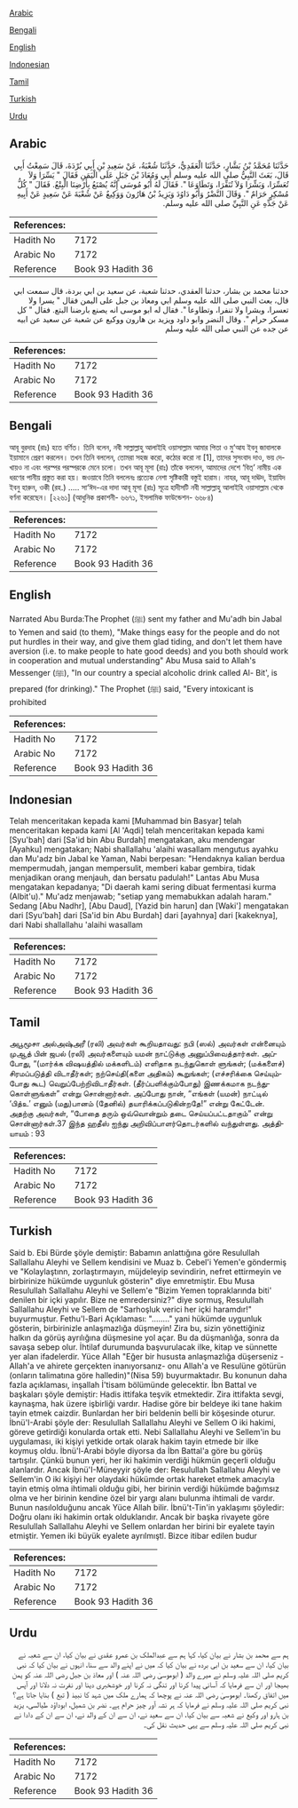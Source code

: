[Arabic](#arabic)

[Bengali](#bengali)

[English](#english)

[Indonesian](#indonesian)

[Tamil](#tamil)

[Turkish](#turkish)

[Urdu](#urdu)

## Arabic


<div dir="rtl" lang="ar" style={{fontSize:'larger',backgroundColor:'#f8f9fa',padding:20}}>
حَدَّثَنَا مُحَمَّدُ بْنُ بَشَّارٍ، حَدَّثَنَا الْعَقَدِيُّ، حَدَّثَنَا شُعْبَةُ، عَنْ سَعِيدِ بْنِ أَبِي بُرْدَةَ، قَالَ سَمِعْتُ أَبِي قَالَ، بَعَثَ النَّبِيُّ صلى الله عليه وسلم أَبِي وَمُعَاذَ بْنَ جَبَلٍ عَلَى الْيَمَنِ فَقَالَ ‏"‏ يَسِّرَا وَلاَ تُعَسِّرَا، وَبَشِّرَا وَلاَ تُنَفِّرَا، وَتَطَاوَعَا ‏"‏‏.‏ فَقَالَ لَهُ أَبُو مُوسَى إِنَّهُ يُصْنَعُ بِأَرْضِنَا الْبِتْعُ‏.‏ فَقَالَ ‏"‏ كُلُّ مُسْكِرٍ حَرَامٌ ‏"‏‏.‏ وَقَالَ النَّضْرُ وَأَبُو دَاوُدَ وَيَزِيدُ بْنُ هَارُونَ وَوَكِيعٌ عَنْ شُعْبَةَ عَنْ سَعِيدٍ عَنْ أَبِيهِ عَنْ جَدِّهِ عَنِ النَّبِيِّ صلى الله عليه وسلم‏.‏
</div>
<div style={{backgroundColor:'#f8f9fa',padding:20, marginBottom: 10}}><table> <thead> <tr> <th>References:</th> <th></th> </tr> </thead> <tbody><tr><td>Hadith No</td><td>7172</td></tr><tr><td>Arabic No</td><td>7172</td></tr><tr><td>Reference</td><td>Book 93 Hadith 36</td></tr></tbody></table></div>


<div dir="rtl" lang="ar" style={{fontSize:'larger',backgroundColor:'#f8f9fa',padding:20}}>
حدثنا محمد بن بشار، حدثنا العقدي، حدثنا شعبة، عن سعيد بن ابي بردة، قال سمعت ابي قال، بعث النبي صلى الله عليه وسلم ابي ومعاذ بن جبل على اليمن فقال " يسرا ولا تعسرا، وبشرا ولا تنفرا، وتطاوعا ". فقال له ابو موسى انه يصنع بارضنا البتع. فقال " كل مسكر حرام ". وقال النضر وابو داود ويزيد بن هارون ووكيع عن شعبة عن سعيد عن ابيه عن جده عن النبي صلى الله عليه وسلم
</div>
<div style={{backgroundColor:'#f8f9fa',padding:20, marginBottom: 10}}><table> <thead> <tr> <th>References:</th> <th></th> </tr> </thead> <tbody><tr><td>Hadith No</td><td>7172</td></tr><tr><td>Arabic No</td><td>7172</td></tr><tr><td>Reference</td><td>Book 93 Hadith 36</td></tr></tbody></table></div>

## Bengali


<div dir="ltr" lang="bn" style={{fontSize:'larger',backgroundColor:'#f8f9fa',padding:20}}>
আবূ বুরদাহ (রাঃ) হতে বর্ণিত। তিনি বলেন, নবী সাল্লাল্লাহু আলাইহি ওয়াসাল্লাম আমার পিতা ও মু‘আয ইবনু জাবালকে ইয়ামানে প্রেরণ করলেন। তখন তিনি বললেন, তোমরা সহজ করো, কঠোর করো না [1], তাদের সুসংবাদ দাও, ভয় দেখায়ও না এবং পরস্পর পরস্পরকে মেনে চলো। তখন আবূ মূসা (রাঃ) তাঁকে বললেন, আমাদের দেশে ‘বিত্’ নামীয় এক ধরণের পানীয় প্রস্তুত করা হয়। জওয়াবে তিনি বললেনঃ প্রত্যেক নেশা সৃষ্টিকারী বস্তুই হারাম। নাযর, আবূ দাঊদ, ইয়াযিদ ইবনু হারুন, ওকী (রহ.) ..... সা‘ঈদ-এর দাদা আবূ মূসা (রাঃ) সূত্রে হাদীসটি নবী সাল্লাল্লাহু আলাইহি ওয়াসাল্লাম থেকে বর্ণনা করেছেন। [২২৬১] (আধুনিক প্রকাশনী- ৬৬৭১, ইসলামিক ফাউন্ডেশন- ৬৬৮৪)
</div>
<div style={{backgroundColor:'#f8f9fa',padding:20, marginBottom: 10}}><table> <thead> <tr> <th>References:</th> <th></th> </tr> </thead> <tbody><tr><td>Hadith No</td><td>7172</td></tr><tr><td>Arabic No</td><td>7172</td></tr><tr><td>Reference</td><td>Book 93 Hadith 36</td></tr></tbody></table></div>

## English


<div dir="ltr" lang="en" style={{fontSize:'larger',backgroundColor:'#f8f9fa',padding:20}}>
Narrated Abu Burda:The Prophet (ﷺ) sent my father and Mu'adh bin Jabal to Yemen and said (to them), "Make things easy for the people and do not put hurdles in their way, and give them glad tiding, and don't let them have aversion (i.e. to make people to hate good deeds) and you both should work in cooperation and mutual understanding" Abu Musa said to Allah's Messenger (ﷺ), "In our country a special alcoholic drink called Al- Bit', is prepared (for drinking)." The Prophet (ﷺ) said, "Every intoxicant is prohibited
</div>
<div style={{backgroundColor:'#f8f9fa',padding:20, marginBottom: 10}}><table> <thead> <tr> <th>References:</th> <th></th> </tr> </thead> <tbody><tr><td>Hadith No</td><td>7172</td></tr><tr><td>Arabic No</td><td>7172</td></tr><tr><td>Reference</td><td>Book 93 Hadith 36</td></tr></tbody></table></div>

## Indonesian


<div dir="ltr" lang="id" style={{fontSize:'larger',backgroundColor:'#f8f9fa',padding:20}}>
Telah menceritakan kepada kami [Muhammad bin Basyar] telah menceritakan kepada kami [Al 'Aqdi] telah menceritakan kepada kami [Syu'bah] dari [Sa'id bin Abu Burdah] mengatakan, aku mendengar [Ayahku] mengatakan; Nabi shallallahu 'alaihi wasallam mengutus ayahku dan Mu'adz bin Jabal ke Yaman, Nabi berpesan: "Hendaknya kalian berdua mempermudah, jangan mempersulit, memberi kabar gembira, tidak menjadikan orang menjauh, dan bersatu padulah!" Lantas Abu Musa mengatakan kepadanya; "Di daerah kami sering dibuat fermentasi kurma (Albit'u)." Mu'adz menjawab; "setiap yang memabukkan adalah haram." Sedang [Abu Nadhr], [Abu Daud], [Yazid bin harun] dan [Waki'] mengatakan dari [Syu'bah] dari [Sa'id bin Abu Burdah] dari [ayahnya] dari [kakeknya], dari Nabi shallallahu 'alaihi wasallam
</div>
<div style={{backgroundColor:'#f8f9fa',padding:20, marginBottom: 10}}><table> <thead> <tr> <th>References:</th> <th></th> </tr> </thead> <tbody><tr><td>Hadith No</td><td>7172</td></tr><tr><td>Arabic No</td><td>7172</td></tr><tr><td>Reference</td><td>Book 93 Hadith 36</td></tr></tbody></table></div>

## Tamil


<div dir="ltr" lang="ta" style={{fontSize:'larger',backgroundColor:'#f8f9fa',padding:20}}>
அபூமூசா அல்அஷ்அரீ (ரலி) அவர்கள் கூறியதாவது: நபி (ஸல்) அவர்கள் என்னையும் முஆத் பின் ஜபல் (ரலி) அவர்களையும் யமன் நாட்டுக்கு அனுப்பிவைத்தார்கள். அப்போது, “(மார்க்க விஷயத்தில் மக்களிடம்) எளிதாக நடந்துகொள் ளுங்கள்; (மக்களைச்) சிரமப்படுத்தி விடாதீர்கள்; நற்செய்தி(களை அதிகம்) கூறுங்கள்; (எச்சரிக்கை செய்யும்போது கூட) வெறுப்பேற்றிவிடாதீர்கள். (தீர்ப்பளிக்கும்போது) இணக்கமாக நடந்துகொள்ளுங்கள்” என்று சொன்னார்கள். அப்போது நான், “எங்கள் (யமன்) நாட்டில் ‘பித்உ’ எனும் (மது)பானம் (தேனில்) தயாரிக்கப்படுகின்றதே!” என்று கேட்டேன். அதற்கு அவர்கள், “போதை தரும் ஒவ்வொன்றும் தடை செய்யப்பட்டதாகும்” என்று சொன்னார்கள்.37 இந்த ஹதீஸ் ஐந்து அறிவிப்பாளர்தொடர்களில் வந்துள்ளது. அத்தியாயம் : 93
</div>
<div style={{backgroundColor:'#f8f9fa',padding:20, marginBottom: 10}}><table> <thead> <tr> <th>References:</th> <th></th> </tr> </thead> <tbody><tr><td>Hadith No</td><td>7172</td></tr><tr><td>Arabic No</td><td>7172</td></tr><tr><td>Reference</td><td>Book 93 Hadith 36</td></tr></tbody></table></div>

## Turkish


<div dir="ltr" lang="tr" style={{fontSize:'larger',backgroundColor:'#f8f9fa',padding:20}}>
Said b. Ebi Bürde şöyle demiştir: Babamın anlattığına göre Resulullah Sallallahu Aleyhi ve Sellem kendisini ve Muaz b. Cebel'i Yemen'e göndermiş ve "Kolaylaştınn, zorlaştırmayın, müjdeleyip sevindirin, nefret ettirmeyin ve birbirinize hükümde uygunluk gösterin" diye emretmiştir. Ebu Musa Resulullah Sallallahu Aleyhi ve Sellem'e "Bizim Yemen topraklarında biti' denilen bir içki yapılır. Bize ne emredersiniz?" diye sormuş, Resulullah Sallallahu Aleyhi ve Sellem de "Sarhoşluk verici her içki haramdır!" buyurmuştur. Fethu'l-Bari Açıklaması: "........" yani hükümde uygunluk gösterin, birbirinizle anlaşmazlığa düşmeyin! Zira bu, sizin yönettiğiniz halkın da görüş ayrılığına düşmesine yol açar. Bu da düşmanlığa, sonra da savaşa sebep olur. İhtilaf durumunda başvurulacak ilke, kitap ve sünnette yer alan ifadelerdir. Yüce Allah "Eğer bir hususta anlaşmazlığa düşerseniz -Allah'a ve ahirete gerçekten inanıyorsanız- onu Allah'a ve Resulüne götürün (onların talimatına göre halledin)"(Nisa 59) buyurmaktadır. Bu konunun daha fazla açıklaması, inşallah İ'tisam bölümünde gelecektir. İbn Battal ve başkaları şöyle demiştir: Hadis ittifaka teşvik etmektedir. Zira ittifakta sevgi, kaynaşma, hak üzere işbirliği vardır. Hadise göre bir beldeye iki tane hakim tayin etmek caizdir. Bunlardan her biri beldenin belli bir köşesinde oturur. İbnü'I-Arabi şöyle der: Resulullah Sallallahu Aleyhi ve Sellem O iki hakimi, göreve getirdiği konularda ortak etti. Nebi Sallallahu Aleyhi ve Sellem'in bu uygulaması, iki kişiyi yetkide ortak olarak hakim tayin etmede bir ilke koymuş oldu. İbnü'l-Arabi böyle diyorsa da İbn Battal'a göre bu görüş tartışılır. Çünkü bunun yeri, her iki hakimin verdiği hükmün geçerli olduğu alanlardır. Ancak İbnü'I-Müneyyir şöyle der: Resulullah Sallallahu Aleyhi ve Sellem'in O iki kişiyi her olaydaki hükümde ortak hareket etmek amacıyla tayin etmiş olma ihtimali olduğu gibi, her birinin verdiği hükümde bağımsız olma ve her birinin kendine özel bir yargı alanı bulunma ihtimali de vardır. Bunun nasılolduğunu ancak Yüce Allah bilir. İbnü't-Tin'in yaklaşımı şöyledir: Doğru olanı iki hakimin ortak olduklarıdır. Ancak bir başka rivayete göre Resulullah Sallallahu Aleyhi ve Sellem onlardan her birini bir eyalete tayin etmiştir. Yemen iki büyük eyalete ayrılmıştl. Bizce itibar edilen budur
</div>
<div style={{backgroundColor:'#f8f9fa',padding:20, marginBottom: 10}}><table> <thead> <tr> <th>References:</th> <th></th> </tr> </thead> <tbody><tr><td>Hadith No</td><td>7172</td></tr><tr><td>Arabic No</td><td>7172</td></tr><tr><td>Reference</td><td>Book 93 Hadith 36</td></tr></tbody></table></div>

## Urdu


<div dir="rtl" lang="ur" style={{fontSize:'larger',backgroundColor:'#f8f9fa',padding:20}}>
ہم سے محمد بن بشار نے بیان کیا، کہا ہم سے عبدالملک بن عمرو عقدی نے بیان کیا، ان سے شعبہ نے بیان کیا، ان سے سعید بن ابی بردہ نے بیان کیا کہ میں نے اپنے والد سے سنا، انہوں نے بیان کیا کہ نبی کریم صلی اللہ علیہ وسلم نے میرے والد ( ابوموسیٰ رضی اللہ عنہ ) اور معاذ بن جبل رضی اللہ عنہ کو یمن بھیجا اور ان سے فرمایا کہ آسانی پیدا کرنا اور تنگی نہ کرنا اور خوشخبری دینا اور نفرت نہ دلانا اور آپس میں اتفاق رکھنا۔ ابوموسیٰ رضی اللہ عنہ نے پوچھا کہ ہمارے ملک میں شہد کا نبیذ ( تبع ) بنایا جاتا ہے؟ نبی کریم صلی اللہ علیہ وسلم نے فرمایا کہ ہر نشہ آور چیز حرام ہے۔ نضر بن شمیل، ابوداؤد طیالسی، یزید بن ہارو اور وکیع نے شعبہ سے بیان کیا، ان سے سعید نے، ان سے ان کے والد نے، ان سے ان کے دادا نے نبی کریم صلی اللہ علیہ وسلم سے یہی حدیث نقل کی۔
</div>
<div style={{backgroundColor:'#f8f9fa',padding:20, marginBottom: 10}}><table> <thead> <tr> <th>References:</th> <th></th> </tr> </thead> <tbody><tr><td>Hadith No</td><td>7172</td></tr><tr><td>Arabic No</td><td>7172</td></tr><tr><td>Reference</td><td>Book 93 Hadith 36</td></tr></tbody></table></div>